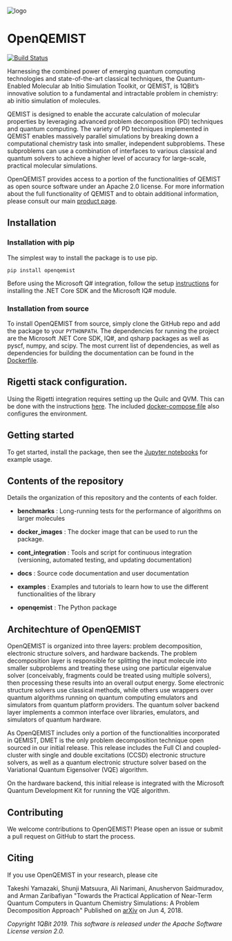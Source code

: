 ![logo](http://1qbit.com/wp-content/uploads/2019/05/1qbitlogo.png "1QBit is awesome!")

# OpenQEMIST
[![Build Status](https://travis-ci.com/1QB-Information-Technologies/openqemist.svg?token=zt4rNJ8MTUGcpVsToGyy&branch=0.2-staging)](https://travis-ci.com/1QB-Information-Technologies/openqemist)

Harnessing the combined power of emerging quantum computing technologies and
state-of-the-art classical techniques, the Quantum-Enabled Molecular ab Initio
Simulation Toolkit, or QEMIST, is 1QBit’s innovative solution to a fundamental
and intractable problem in chemistry: ab initio simulation of molecules.

QEMIST is designed to enable the accurate calculation of molecular properties by
leveraging advanced problem decomposition (PD) techniques and quantum computing.
The variety of PD techniques implemented in QEMIST enables massively parallel
simulations by breaking down a computational chemistry task into smaller,
independent subproblems. These subproblems can use a combination of interfaces
to various classical and quantum solvers to achieve a higher level of accuracy
for large-scale, practical molecular simulations.

OpenQEMIST provides access to a portion of the functionalities of QEMIST as
open source software under an Apache 2.0 license. For more information about the
full functionality of QEMIST and to obtain additional information, please
consult our main [product page](https://1qbit.com/qemist).

## Installation
### Installation with pip
The simplest way to install the package is to use pip.

`pip install openqemist`

Before using the Microsoft Q# integration, follow the setup
[instructions](https://docs.microsoft.com/en-us/quantum/install-guide/?view=qsharp-preview)
for installing the .NET Core SDK and the Microsoft IQ# module.

### Installation from source
To install OpenQEMIST from source, simply clone the GitHub repo and add the package
to your ``PYTHONPATH``. The dependencies for running the project are the Microsoft
.NET Core SDK, IQ#, and qsharp packages as well as pyscf, numpy, and scipy. The
most current list of dependencies, as well as dependencies for building the documentation
can be found in the [Dockerfile](./docker_images/Dockerfile).

## Rigetti stack configuration.
Using the Rigetti integration requires setting up the Quilc and QVM. This can be
done with the instructions [here](http://docs.rigetti.com/en/stable/start.html).
The included [docker-compose file](./docker_images/docker-compose.yml) also
configures the environment.

## Getting started

To get started, install the package, then see the [Jupyter notebooks](./examples/)
for example usage.

## Contents of the repository

Details the organization of this repository and the contents of each folder.

- **benchmarks** :
Long-running tests for the performance of algorithms on larger molecules

- **docker_images** :
The docker image that can be used to run the package.

- **cont_integration** :
Tools and script for continuous integration (versioning, automated testing, and updating documentation)

- **docs** :
Source code documentation and user documentation

- **examples** :
Examples and tutorials to learn how to use the different functionalities of the library

- **openqemist** :
The Python package

## Architechture of OpenQEMIST
OpenQEMIST is organized into three layers: problem decomposition, electronic
structure solvers, and hardware backends. The problem decomposition layer is
responsible for splitting the input molecule into smaller subproblems and
treating these using one particular eigenvalue solver (conceivably, fragments
could be treated using multiple solvers), then processing these results into an
overall output energy. Some electronic structure solvers use classical methods,
while others use wrappers over quantum algorithms running on quantum computing
emulators and simulators from quantum platform providers. The quantum solver
backend layer implements a common interface over libraries, emulators, and
simulators of quantum hardware.

As OpenQEMIST includes only a portion of the functionalities incorporated in QEMIST, DMET
is the only problem decomposition technique open sourced in our initial release.
This release includes the Full CI and coupled-cluster with single and double
excitations (CCSD) electronic structure solvers, as well as a quantum electronic
structure solver based on the Variational Quantum Eigensolver (VQE) algorithm.

On the hardware backend, this initial release is integrated with the Microsoft
Quantum Development Kit for running the VQE algorithm.

## Contributing
We welcome contributions to OpenQEMIST! Please open an issue or submit a pull request on GitHub to start the process.

## Citing
If you use OpenQEMIST in your research, please cite

Takeshi Yamazaki, Shunji Matsuura, Ali Narimani, Anushervon Saidmuradov, and Arman Zaribafiyan "Towards the Practical Application of Near-Term Quantum Computers in Quantum Chemistry Simulations: A Problem Decomposition Approach" Published on [arXiv](https://arxiv.org/abs/1806.01305) on Jun 4, 2018.


_Copyright 1QBit 2019. This software is released under the Apache Software License version 2.0._
